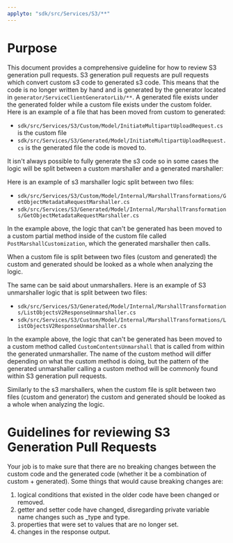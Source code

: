 ```yaml
---
applyto: "sdk/src/Services/S3/**"
---
```



# Purpose

This document provides a comprehensive guideline for how to review S3 generation pull requests. S3 generation pull requests are pull requests which convert custom s3 code to generated s3 code. This means that the code is no longer written by hand and is generated by the generator located in `generator/ServiceClientGeneratorLib/**`. A generated file exists under the generated folder while a custom file exists under the custom folder. Here is an example of a file that has been moved from custom to generated:

* `sdk/src/Services/S3/Custom/Model/InitiateMultipartUploadRequest.cs` is the custom file
* `sdk/src/Services/S3/Generated/Model/InitiateMultipartUploadRequest.cs` is the generated file the code is moved to.

It isn't always possible to fully generate the s3 code so in some cases the logic will be split between a custom marshaller and a generated marshaller:

Here is an example of s3 marshaller logic split between two files:

* `sdk/src/Services/S3/Custom/Model/Internal/MarshallTransformations/GetObjectMetadataRequestMarshaller.cs` 
* `sdk/src/Services/S3/Generated/Model/Internal/MarshallTransformations/GetObjectMetadataRequestMarshaller.cs`

In the example above, the logic that can't be generated has been moved to a custom partial method inside of the custom file called `PostMarshallCustomization`, which the generated marshaller then calls.

When a custom file is split between two files (custom and generated) the custom and generated should be looked as a whole when analyzing the logic.

The same can be said about unmarshallers. Here is an example of S3 unmarshaller logic that is split between two files:
* `sdk/src/Services/S3/Generated/Model/Internal/MarshallTransformations/ListObjectsV2ResponseUnmarshaller.cs`
* `sdk/src/Services/S3/Custom/Model/Internal/MarshallTransformations/ListObjectsV2ResponseUnmarshaller.cs`

In the example above, the logic that can't be generated has been moved to a custom method called `CustomContentsUnmarshall` that is called from within the generated unmarshaller. The name of the custom method will differ depending on what the custom method is doing, but the pattern of the generated unmarshaller calling a custom method will be commonly found within S3 generation pull requests.

Similarly to the s3 marshallers, when the custom file is split between two files (custom and generator) the custom and generated should be looked as a whole when analyzing the logic.

# Guidelines for reviewing S3 Generation Pull Requests
Your job is to make sure that there are no breaking changes between the custom code and the generated code (whether it be a combination of custom + generated). Some things that would cause breaking changes are:
1. logical conditions that existed in the older code have been changed or removed.
2. getter and setter code have changed, disregarding private variable name changes such as _type and type.
3. properties that were set to values that are no longer set.
4. changes in the response output.
